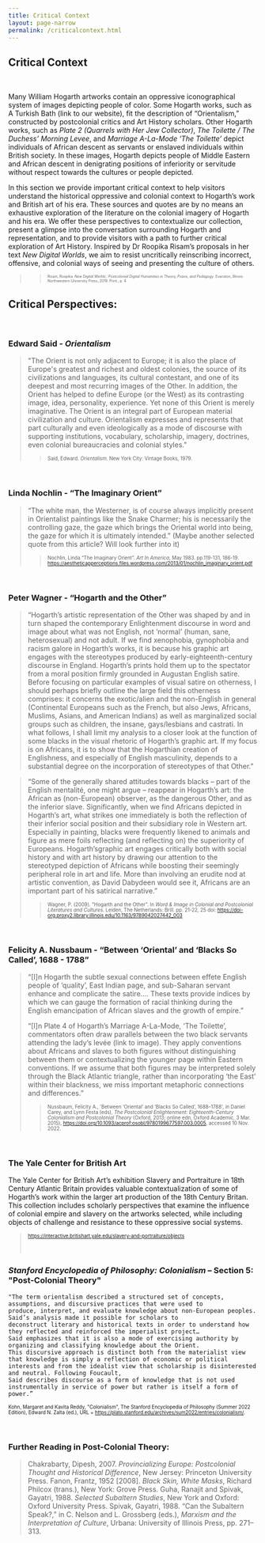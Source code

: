 ```yaml
---
title: Critical Context
layout: page-narrow
permalink: /criticalcontext.html
---
```


## **Critical Context**  
<br>

Many William Hogarth artworks contain an oppressive iconographical system of images depicting people of color. Some Hogarth works, such as A Turkish Bath (link to our website), fit the description of “Orientalism,” constructed by postcolonial critics and Art History scholars. Other Hogarth works, such as _Plate 2 (Quarrels with Her Jew Collector)_, _The Toilette / The Duchess’ Morning Levee_, and _Marriage A-La-Mode ‘The Toilette’_ depict individuals of African descent as servants or enslaved individuals within British society. In these images, Hogarth depicts people of Middle Eastern and African descent in denigrating positions of inferiority or servitude without respect towards the cultures or people depicted.

In this section we provide important critical context to help visitors understand the historical oppressive and colonial context to Hogarth’s work and British art of his era. These sources and quotes are by no means an exhaustive exploration of the literature on the colonial imagery of Hogarth and his era. We offer these perspectives to contextualize our collection, present a glimpse into the conversation surrounding Hogarth and representation, and to provide visitors with a path to further critical exploration of Art History. Inspired by Dr Roopika Risam’s proposals in her text _New Digital Worlds_, we aim to resist uncritically reinscribing incorrect, offensive, and colonial ways of seeing and presenting the culture of others. 


> > <span style="font-size:.5em">Risam, Roopika. _New Digital Worlds : Postcolonial Digital Humanities in Theory, Praxis, and Pedagogy_. Evanston, Illinois: Northwestern University Press, 2019. Print., p. 4.</span>


## Critical Perspectives: 
<br>

### Edward Said - _Orientalism_

> "The Orient is not only adjacent to Europe; it is also the place of Europe's greatest and richest and oldest colonies, 
> the source of its civilizations and languages, its cultural contestant, and one of its deepest and most recurring images 
> of the Other. In addition, the Orient has helped to define Europe (or the West) as its contrasting image, idea, 
> personality, experience. Yet none of this Orient is merely imaginative. The Orient is an integral part of European 
> material civilization and culture. Orientalism expresses and represents that part culturally and even ideologically 
> as a mode of discourse with supporting institutions, vocabulary, scholarship, imagery, doctrines, even colonial 
> bureaucracies and colonial styles."
> > <span style="font-size:.7em">Said, Edward. _Orientalism_. New York City: Vintage Books, 1979.</span>   
> 
<br>

### Linda Nochlin - “The Imaginary Orient”

> “The white man, the Westerner, is of course always implicitly present in Orientalist paintings like the Snake Charmer; 
> his is necessarily the controlling gaze, the gaze which brings the Oriental world into being, the gaze for which it is 
> ultimately intended.”
> (Maybe another selected quote from this article? Will look further into it)  
> 
> > <span style="font-size:.7em">Nochlin, Linda “The Imaginary Orient”. _Art In America_, May 1983. pp.119-131, 186-19. https://aestheticapperceptions.files.wordpress.com/2013/01/nochlin_imaginary_orient.pdf </span>  
> 
<br>

### Peter Wagner - “Hogarth and the Other”

> “Hogarth’s artistic representation of the Other was shaped by and in turn shaped the contemporary Enlightenment discourse 
> in word and image about what was not English, not ‘normal’ (human, sane, heterosexual) and not adult. If we find xenophobia, 
> gynophobia and racism galore in Hogarth’s works, it is because his graphic art engages with the stereotypes produced by 
> early-eighteenth-century discourse in England. Hogarth’s prints hold them up to the spectator from a moral position 
> firmly grounded in Augustan English satire. Before focusing on particular examples of visual satire on otherness, 
> I should perhaps briefly outline the large field this otherness comprises: it concerns the exotic/alien and the non-English 
> in general (Continental Europeans such as the French, but also Jews, Africans, Muslims, Asians, and American Indians) 
> as well as marginalized social groups such as children, the insane, gays/lesbians and castrati. In what follows, I shall 
> limit my analysis to a closer look at the function of some blacks in the visual rhetoric of Hogarth’s graphic art. 
> If my focus is on Africans, it is to show that the Hogarthian creation of Englishness, and especially of English masculinity, 
> depends to a substantial degree on the incorporation of stereotypes of that Other.”  
> 

> “Some of the generally shared attitudes towards blacks – part of the English mentalité, one might argue – reappear in 
> Hogarth’s art: the African as (non-European) observer, as the dangerous Other, and as the inferior slave. 
> Significantly, when we find Africans depicted in Hogarth’s art, what strikes one immediately is both the reflection 
> of their inferior social position and their subsidiary role in Western art. Especially in painting, blacks were frequently 
> likened to animals and figure as mere foils reflecting (and reflecting on) the superiority of Europeans. Hogarth’sgraphic 
> art engages critically both with social history and with art history by drawing our attention to the stereotyped depiction 
> of Africans while boosting their seemingly peripheral role in art and life. More than involving an erudite nod at artistic 
> convention, as David Dabydeen would see it, Africans are an important part of his satirical narrative.”  
>
> > <span style="font-size:.7em">Wagner, P. (2009). "Hogarth and the Other". In _Word & Image in Colonial and Postcolonial Literatures and Cultures_. Leiden, The Netherlands: Brill. pp. 21-22, 25 doi: https://doi-org.proxy2.library.illinois.edu/10.1163/9789042027442_003 </span> 
>
<br>

### Felicity A. Nussbaum - “Between ‘Oriental’ and ‘Blacks So Called’, 1688 - 1788”

> “[I]n Hogarth the subtle sexual connections between effete English people of ‘quality’, East Indian page, and sub-Saharan 
> servant enhance and complicate the satire…. These texts provide indices by which we can gauge the formation of racial 
> thinking during the English emancipation of African slaves and the growth of empire.”
>
> “[I]n Plate 4 of Hogarth’s Marriage A-La-Mode, ‘The Toilette’, commentators often draw parallels between the two black 
> servants attending the lady’s levée (link to image). They apply conventions about Africans and slaves to both figures 
> without distinguishing between them or contextualizing the younger page within Eastern conventions. If we assume that 
> both figures may be interpreted solely through the Black Atlantic triangle, rather than incorporating ‘the East’ within 
> their blackness, we miss important metaphoric connections and differences.”
>
> > <span style="font-size:.7em">Nussbaum, Felicity A., 'Between ‘Oriental’ and ‘Blacks So Called’, 1688–1788', in Daniel Carey, and Lynn Festa (eds), _The Postcolonial Enlightenment: Eighteenth-Century Colonialism and Postcolonial Theory_ (Oxford, 2013; online edn, Oxford Academic, 3 Mar. 2015), https://doi.org/10.1093/acprof:osobl/9780199677597.003.0005, accessed 10 Nov. 2022.</span>  
> 
<br>

### The Yale Center for British Art

The Yale Center for British Art’s exhibition Slavery and Portraiture in 18th Century Atlantic Britain provides valuable contextualization of some of Hogarth’s work within the larger art production of the 18th Century Britan. This collection includes scholarly perspectives that examine the influence of colonial empire and slavery on the artworks selected, while including objects of challenge and resistance to these oppressive social systems. 
> <span style="font-size:.7em">https://interactive.britishart.yale.edu/slavery-and-portraiture/objects </span>   
>
> <br>

### _Stanford Encyclopedia of Philosophy: Colonialism_ – Section 5: "Post-Colonial Theory"


    "The term orientalism described a structured set of concepts, assumptions, and discursive practices that were used to 
    produce, interpret, and evaluate knowledge about non-European peoples. Said’s analysis made it possible for scholars to 
    deconstruct literary and historical texts in order to understand how they reflected and reinforced the imperialist project…
    Said emphasizes that it is also a mode of exercising authority by organizing and classifying knowledge about the Orient. 
    This discursive approach is distinct both from the materialist view that knowledge is simply a reflection of economic or political interests and from the idealist view that scholarship is disinterested and neutral. Following Foucault, 
    Said describes discourse as a form of knowledge that is not used instrumentally in service of power but rather is itself a form of power.”
<span style="font-size:.7em"> Kohn, Margaret and Kavita Reddy, "Colonialism", The Stanford Encyclopedia of Philosophy (Summer 2022 Edition), Edward N. Zalta (ed.), URL = <https://plato.stanford.edu/archives/sum2022/entries/colonialism/>. </span>  
> 
<br>

### Further Reading in Post-Colonial Theory:

> Chakrabarty, Dipesh, 2007. _Provincializing Europe: Postcolonial Thought and Historical Difference_, New Jersey: Princeton University Press.
> Fanon, Frantz, 1952 [2008]. _Black Skin, White Masks_, Richard Philcox (trans.), New York: Grove Press.
> Guha, Ranajit and Spivak, Gayatri, 1988. _Selected Subaltern Studies_, New York and Oxford: Oxford University Press.
> Spivak, Gayatri, 1988. “Can the Subaltern Speak?,” in C. Nelson and L. Grossberg (eds.), _Marxism and the Interpretation of Culture_, Urbana: University of Illinois Press, pp. 271–313.  
> 
